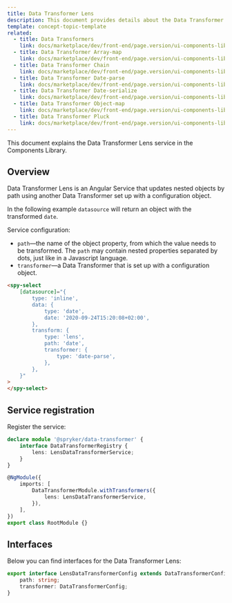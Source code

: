 ```yaml
---
title: Data Transformer Lens
description: This document provides details about the Data Transformer Lens service in the Components Library.
template: concept-topic-template
related:
  - title: Data Transformers
    link: docs/marketplace/dev/front-end/page.version/ui-components-library/data-transformers/index.html
  - title: Data Transformer Array-map
    link: docs/marketplace/dev/front-end/page.version/ui-components-library/data-transformers/data-transformer-array-map.html
  - title: Data Transformer Chain
    link: docs/marketplace/dev/front-end/page.version/ui-components-library/data-transformers/data-transformer-chain.html
  - title: Data Transformer Date-parse
    link: docs/marketplace/dev/front-end/page.version/ui-components-library/data-transformers/data-transformer-date-parse.html
  - title: Data Transformer Date-serialize
    link: docs/marketplace/dev/front-end/page.version/ui-components-library/data-transformers/data-transformer-date-serialize.html
  - title: Data Transformer Object-map
    link: docs/marketplace/dev/front-end/page.version/ui-components-library/data-transformers/data-transformer-object-map.html
  - title: Data Transformer Pluck
    link: docs/marketplace/dev/front-end/page.version/ui-components-library/data-transformers/data-transformer-pluck.html
---
```


This document explains the Data Transformer Lens service in the Components Library.

## Overview

Data Transformer Lens is an Angular Service that updates nested objects by path using another Data Transformer set up with a configuration object.

In the following example `datasource` will return an object with the transformed `date`.

Service configuration:

- `path`—the name of the object property, from which the value needs to be transformed. The `path` may contain nested properties separated by dots, just like in a Javascript language.  
- `transformer`—a Data Transformer that is set up with a configuration object.

```html
<spy-select
    [datasource]="{
        type: 'inline',
        data: {
            type: 'date',
            date: '2020-09-24T15:20:08+02:00',
        },
        transform: {
            type: 'lens',
            path: 'date',
            transformer: {
                type: 'date-parse',
            },
        },
    }"
>
</spy-select>
```

## Service registration

Register the service:

```ts
declare module '@spryker/data-transformer' {
    interface DataTransformerRegistry {
        lens: LensDataTransformerService;
    }
}

@NgModule({
    imports: [
        DataTransformerModule.withTransformers({
            lens: LensDataTransformerService,
        }),
    ],
})
export class RootModule {}
```

## Interfaces

Below you can find interfaces for the Data Transformer Lens:

```ts
export interface LensDataTransformerConfig extends DataTransformerConfig {
    path: string;
    transformer: DataTransformerConfig;
}
```
